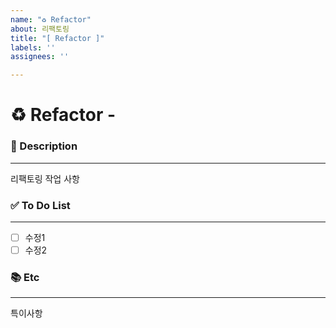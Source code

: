 ```yaml
---
name: "♻️ Refactor"
about: 리팩토링
title: "[ Refactor ]"
labels: ''
assignees: ''

---
```


# ♻️ Refactor - <!--{ 작업 내용 }-->
<!-- 위 작업내용 주석에 어떤 리팩토링인지 적어주세요-->


### 📝 Description
 
---
<!-- 어떤 리팩토링 작업을 했는지 적어주세요 -->
리팩토링 작업 사항

### ✅ To Do List 

---
<!-- 아래에 수정 사항을 적어주세요 PR 날릴 때 모두 체크되어야함 -->
- [ ] 수정1
- [ ] 수정2

### 📚 Etc

--- 
<!-- 작업 중 특이사항이 생기면 적어주세요 -->
특이사항
